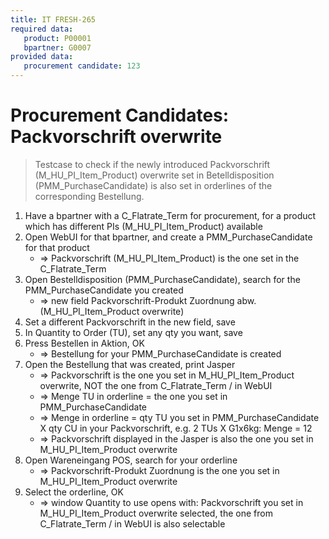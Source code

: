 ```yaml
---
title: IT FRESH-265
required data:
   product: P00001
   bpartner: G0007
provided data:
   procurement candidate: 123
---
```


# Procurement Candidates: Packvorschrift overwrite
> Testcase to check if the newly introduced Packvorschrift (M_HU_PI_Item_Product) overwrite set in Betelldisposition (PMM_PurchaseCandidate)
> is also set in orderlines of the corresponding Bestellung.

1. Have a bpartner with a C_Flatrate_Term for procurement, for a product which has different PIs (M_HU_PI_Item_Product) available
1. Open WebUI for that bpartner, and create a PMM_PurchaseCandidate for that product
	* => Packvorschrift (M_HU_PI_Item_Product) is the one set in the C_Flatrate_Term
1. Open Bestelldisposition (PMM_PurchaseCandidate), search for the PMM_PurchaseCandidate you created
	* => new field Packvorschrift-Produkt Zuordnung abw. (M_HU_PI_Item_Product overwrite)
1. Set a different Packvorschrift in the new field, save
1. In Quantity to Order (TU), set any qty you want, save
1. Press Bestellen in Aktion, OK
	* => Bestellung for your PMM_PurchaseCandidate is created
1. Open the Bestellung that was created, print Jasper
	* => Packvorschrift is the one you set in M_HU_PI_Item_Product overwrite, NOT the one from C_Flatrate_Term / in WebUI
	* => Menge TU in orderline = the one you set in PMM_PurchaseCandidate
	* => Menge in orderline = qty TU you set in PMM_PurchaseCandidate X qty CU in your Packvorschrift, e.g. 2 TUs X G1x6kg: Menge = 12
	* => Packvorschrift displayed in the Jasper is also the one you set in M_HU_PI_Item_Product overwrite
1. Open Wareneingang POS, search for your orderline 
	* => Packvorschrift-Produkt Zuordnung is the one you set in M_HU_PI_Item_Product overwrite
1. Select the orderline, OK
	* => window Quantity to use opens with:  Packvorschrift you set in M_HU_PI_Item_Product overwrite selected, the one from C_Flatrate_Term / in WebUI is also selectable
